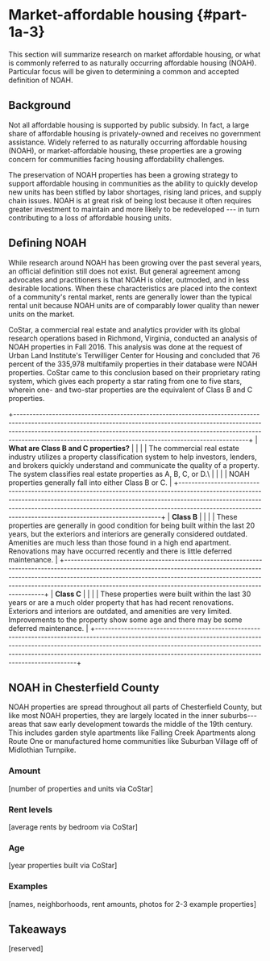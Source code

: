# Market-affordable housing {#part-1a-3}

This section will summarize research on market affordable housing, or what is commonly referred to as naturally occurring affordable housing (NOAH). Particular focus will be given to determining a common and accepted definition of NOAH.

## Background

Not all affordable housing is supported by public subsidy. In fact, a large share of affordable housing is privately-owned and receives no government assistance. Widely referred to as naturally occurring affordable housing (NOAH), or market-affordable housing, these properties are a growing concern for communities facing housing affordability challenges.

The preservation of NOAH properties has been a growing strategy to support affordable housing in communities as the ability to quickly develop new units has been stifled by labor shortages, rising land prices, and supply chain issues. NOAH is at great risk of being lost because it often requires greater investment to maintain and more likely to be redeveloped --- in turn contributing to a loss of affordable housing units.

## Defining NOAH

While research around NOAH has been growing over the past several years, an official definition still does not exist. But general agreement among advocates and practitioners is that NOAH is older, outmoded, and in less desirable locations. When these characteristics are placed into the context of a community's rental market, rents are generally lower than the typical rental unit because NOAH units are of comparably lower quality than newer units on the market.

CoStar, a commercial real estate and analytics provider with its global research operations based in Richmond, Virginia, conducted an analysis of NOAH properties in Fall 2016. This analysis was done at the request of Urban Land Institute's Terwilliger Center for Housing and concluded that 76 percent of the 335,978 multifamily properties in their database were NOAH properties. CoStar came to this conclusion based on their proprietary rating system, which gives each property a star rating from one to five stars, wherein one- and two-star properties are the equivalent of Class B and C properties.

+------------------------------------------------------------------------------------------------------------------------------------------------------------------------------------------------------------------------------------------------------------------------------------------------------------------+
| **What are Class B and C properties?**                                                                                                                                                                                                                                                                           |
|                                                                                                                                                                                                                                                                                                                  |
| The commercial real estate industry utilizes a property classification system to help investors, lenders, and brokers quickly understand and communicate the quality of a property. The system classifies real estate properties as A, B, C, or D.\                                                              |
|                                                                                                                                                                                                                                                                                                                  |
| NOAH properties generally fall into either Class B or C.                                                                                                                                                                                                                                                         |
+------------------------------------------------------------------------------------------------------------------------------------------------------------------------------------------------------------------------------------------------------------------------------------------------------------------+
| **Class B**                                                                                                                                                                                                                                                                                                      |
|                                                                                                                                                                                                                                                                                                                  |
| These properties are generally in good condition for being built within the last 20 years, but the exteriors and interiors are generally considered outdated. Amenities are much less than those found in a high end apartment. Renovations may have occurred recently and there is little deferred maintenance. |
+------------------------------------------------------------------------------------------------------------------------------------------------------------------------------------------------------------------------------------------------------------------------------------------------------------------+
| **Class C**                                                                                                                                                                                                                                                                                                      |
|                                                                                                                                                                                                                                                                                                                  |
| These properties were built within the last 30 years or are a much older property that has had recent renovations. Exteriors and interiors are outdated, and amenities are very limited. Improvements to the property show some age and there may be some deferred maintenance.                                  |
+------------------------------------------------------------------------------------------------------------------------------------------------------------------------------------------------------------------------------------------------------------------------------------------------------------------+

## NOAH in Chesterfield County

NOAH properties are spread throughout all parts of Chesterfield County, but like most NOAH properties, they are largely located in the inner suburbs---areas that saw early development towards the middle of the 19th century. This includes garden style apartments like Falling Creek Apartments along Route One or manufactured home communities like Suburban Village off of Midlothian Turnpike.

### Amount

[number of properties and units via CoStar]

### Rent levels

[average rents by bedroom via CoStar]

### Age

[year properties built via CoStar]

### Examples

[names, neighborhoods, rent amounts, photos for 2-3 example properties]

## Takeaways

[reserved]

